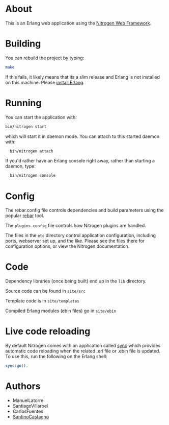 # About

This is an Erlang web application using the [Nitrogen Web
Framework](https://nitrogenproject.com).

# Building

You can rebuild the project by typing:

```bash
make
```

If this fails, it likely means that its a slim release and Erlang is not
installed on this machine. Please [install
Erlang](https://www.erlang-solutions.com/resources/download.html).

# Running

You can start the application with:

```bash
bin/nitrogen start
```

which will start it in daemon mode.  You can attach to this started daemon
with:

```bash
  bin/nitrogen attach
```

If you'd rather have an Erlang console right away, rather than starting a
daemon, type:

```bash
  bin/nitrogen console
```

# Config

The rebar.config file controls dependencies and build parameters using the
popular [rebar](http://github.com/rebar/rebar) tool.

The `plugins.config` file controls how Nitrogen plugins are handled.

The files in the `etc` directory control application configuration, including
ports, webserver set up, and the like.  Please see the files there for
configuration options, or view the Nitrogen documentation.

# Code

Dependency libraries (once being built) end up in the `lib` directory.

Source code can be found in `site/src`

Template code is in `site/templates`

Compiled Erlang modules (ebin files) go in `site/ebin`

# Live code reloading

By default Nitrogen comes with an application called [sync](http://github.com/rustyio/sync) which provides automatic code reloading when the related .erl file or .ebin file is updated.  To use this, run the following on the Erlang shell:

```bash
sync:go().
```

# Authors

- ManuelLatorre
- SantiagoVillaroel
- CarlosFuentes
- [SantinoCastagno](https://github.com/SantinoCastagno)

